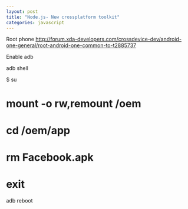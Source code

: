 ```yaml
---           
layout: post
title: "Node.js- New crossplatform toolkit"
categories: javascript
---
```


Root phone http://forum.xda-developers.com/crossdevice-dev/android-one-general/root-android-one-common-to-t2885737

Enable adb

adb shell

$ su

# mount -o rw,remount /oem

# cd /oem/app

# rm Facebook.apk

# exit

adb reboot